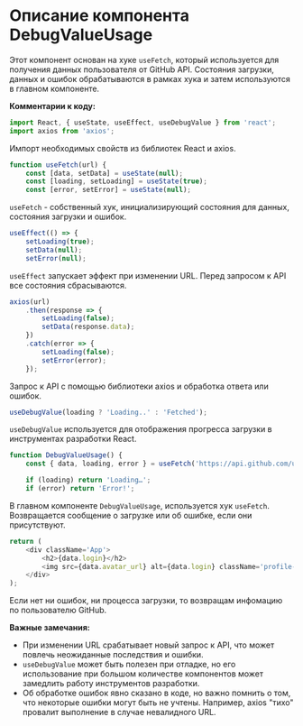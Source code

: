 # Описание компонента DebugValueUsage

Этот компонент основан на хуке `useFetch`, который используется для получения данных пользователя от GitHub API. Состояния загрузки, данных и ошибок обрабатываются в рамках хука и затем используются в главном компоненте.

**Комментарии к коду:**

```javascript
import React, { useState, useEffect, useDebugValue } from 'react';
import axios from 'axios';
```

Импорт необходимых свойств из библиотек React и axios.

```javascript
function useFetch(url) {
    const [data, setData] = useState(null);
    const [loading, setLoading] = useState(true);
    const [error, setError] = useState(null);
```

`useFetch` - собственный хук, инициализирующий состояния для данных, состояния загрузки и ошибок.

```javascript
useEffect(() => {
    setLoading(true);
    setData(null);
    setError(null);
```

`useEffect` запускает эффект при изменении URL. Перед запросом к API все состояния сбрасываются.

```javascript
axios(url)
    .then(response => {
        setLoading(false);
        setData(response.data);
    })
    .catch(error => {
        setLoading(false);
        setError(error);
    });
```

Запрос к API с помощью библиотеки axios и обработка ответа или ошибок.

```javascript
useDebugValue(loading ? 'Loading..' : 'Fetched');
```

`useDebugValue` используется для отображения прогресса загрузки в инструментах разработки React.


```javascript
function DebugValueUsage() {
    const { data, loading, error } = useFetch('https://api.github.com/users/octocat');

    if (loading) return 'Loading…';
    if (error) return 'Error!';
```

В главном компоненте `DebugValueUsage`, используется хук `useFetch`. Возвращается сообщение о загрузке или об ошибке, если они присутствуют.


```javascript
return (
    <div className='App'>
        <h2>{data.login}</h2>
        <img src={data.avatar_url} alt={data.login} className='profile-img' />
    </div>
);
```

Если нет ни ошибок, ни процесса загрузки, то возвращам инфомацию по пользователю GitHub.

**Важные замечания:**
- При изменении URL срабатывает новый запрос к API, что может повлечь неожиданные последствия и ошибки.
- `useDebugValue` может быть полезен при отладке, но его использование при большом количестве компонентов может замедлить работу инструментов разработки.
- Об обработке ошибок явно сказано в коде, но важно помнить о том, что некоторые ошибки могут быть не учтены. Например, axios "тихо" провалит выполнение в случае невалидного URL.